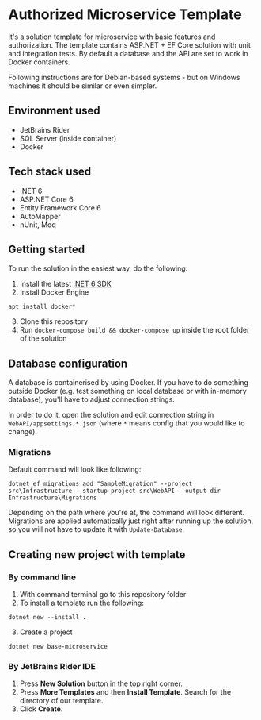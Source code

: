 # Authorized Microservice Template
It's a solution template for microservice with basic features and authorization. The template contains ASP.NET + EF Core solution with unit and integration tests. By default a database and the API are set to work in Docker containers.

Following instructions are for Debian-based systems - but on Windows machines it should be similar or even simpler. 

## Environment used
- JetBrains Rider
- SQL Server (inside container)
- Docker

## Tech stack used
- .NET 6
- ASP.NET Core 6
- Entity Framework Core 6
- AutoMapper
- nUnit, Moq

## Getting started

To run the solution in the easiest way, do the following:

1. Install the latest [.NET 6 SDK](https://dotnet.microsoft.com/en-us/download/dotnet/6.0)
2. Install Docker Engine
  ```
  apt install docker*
  ```
3. Clone this repository
4. Run `docker-compose build && docker-compose up` inside the root folder of the solution

## Database configuration
A database is containerised by using Docker. If you have to do something outside Docker (e.g. test something on local database or with in-memory database), you'll have to adjust connection strings.

In order to do it, open the solution and edit connection string in `WebAPI/appsettings.*.json` (where `*` means config that you would like to change).

### Migrations
Default command will look like following:

```
dotnet ef migrations add "SampleMigration" --project src\Infrastructure --startup-project src\WebAPI --output-dir Infrastructure\Migrations
```

Depending on the path where you're at, the command will look different.
Migrations are applied automatically just right after running up the solution, so you will not have to update it with `Update-Database`.

## Creating new project with template

### By command line

1. With command terminal go to this repository folder
2. To install a template run the following:
```
dotnet new --install .
```
3. Create a project
```
dotnet new base-microservice
```

### By JetBrains Rider IDE
1. Press **New Solution** button in the top right corner.
2. Press **More Templates** and then **Install Template**. Search for the directory of our template.
3. Click **Create**.

